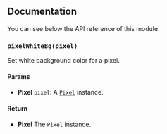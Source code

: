 ## Documentation

You can see below the API reference of this module.

### `pixelWhiteBg(pixel)`
Set white background color for a pixel.

#### Params
- **Pixel** `pixel`: A [`Pixel`](https://github.com/IonicaBizau/pixel-class) instance.

#### Return
- **Pixel** The `Pixel` instance.

